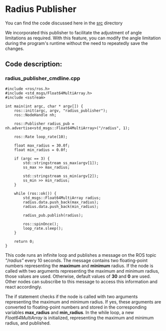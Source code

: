 # Radius Publisher

You can find the code discussed here in the [src](https://github.com/jwindho/rplidar_ros_opt_racing_car/tree/opt-main/src) directory

We incorporated this publisher to facilitate the adjustment of angle limitations as required. With this feature, you can modify the angle limitation during the program's runtime without the need to repeatedly save the changes.

## Code description:

### radius_publisher_cmdline.cpp

```
#include <ros/ros.h>
#include <std_msgs/Float64MultiArray.h>
#include <sstream>

int main(int argc, char * argv[]) {
    ros::init(argc, argv, "radius_publisher");
    ros::NodeHandle nh;

    ros::Publisher radius_pub = nh.advertise<std_msgs::Float64MultiArray>("/radius", 1);

    ros::Rate loop_rate(10);

    float max_radius = 30.0f;
    float min_radius = 0.0f;

    if (argc == 3) {
        std::stringstream ss_max(argv[1]);
        ss_max >> max_radius;

        std::stringstream ss_min(argv[2]);
        ss_min >> min_radius;
    }

    while (ros::ok()) {
        std_msgs::Float64MultiArray radius;
        radius.data.push_back(max_radius);
        radius.data.push_back(min_radius);

        radius_pub.publish(radius);

        ros::spinOnce();
        loop_rate.sleep();
    }

    return 0;
}
```

This code runs an infinite loop and publishes a message on the ROS topic *"/radius"* every 10 seconds. The message contains two floating-point numbers representing the **maximum** and **minimum** radius. 
If the node is called with two arguments representing the maximum and minimum radius, those values are used. 
Otherwise, default values of **30** and **0** are used. Other nodes can subscribe to this message to access this information and react accordingly.


The if statement checks if the node is called with two arguments representing the maximum and minimum radius. 
If yes, these arguments are converted to floating-point numbers and stored in the corresponding variables **max_radius** and **min_radius**.
In the while loop, a new *Float64MultiArray* is initialized, representing the maximum and minimum radius, and published.
